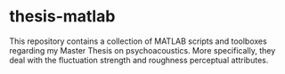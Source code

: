 # thesis-matlab

This repository contains a collection of MATLAB scripts and toolboxes regarding
my Master Thesis on psychoacoustics. More specifically, they deal with the
fluctuation strength and roughness perceptual attributes.
